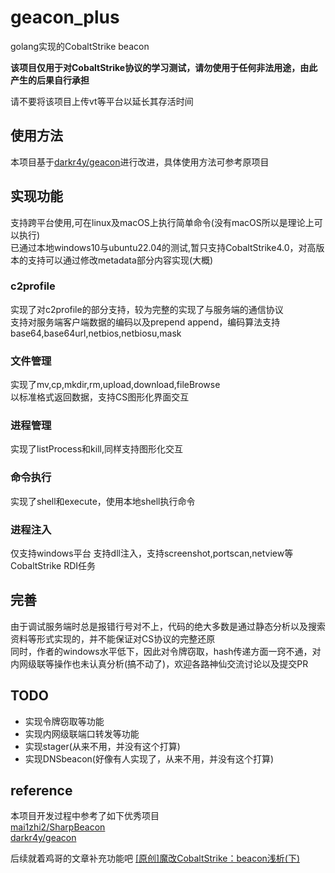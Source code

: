# geacon_plus
golang实现的CobaltStrike beacon

**该项目仅用于对CobaltStrike协议的学习测试，请勿使用于任何非法用途，由此产生的后果自行承担**

请不要将该项目上传vt等平台以延长其存活时间

## 使用方法
本项目基于[darkr4y/geacon](https://github.com/darkr4y/geacon)进行改进，具体使用方法可参考原项目

## 实现功能
支持跨平台使用,可在linux及macOS上执行简单命令(没有macOS所以是理论上可以执行)  
已通过本地windows10与ubuntu22.04的测试,暂只支持CobaltStrike4.0，对高版本的支持可以通过修改metadata部分内容实现(大概)

### c2profile
实现了对c2profile的部分支持，较为完整的实现了与服务端的通信协议  
支持对服务端客户端数据的编码以及prepend append，编码算法支持base64,base64url,netbios,netbiosu,mask

### 文件管理
实现了mv,cp,mkdir,rm,upload,download,fileBrowse  
以标准格式返回数据，支持CS图形化界面交互

### 进程管理
实现了listProcess和kill,同样支持图形化交互

### 命令执行
实现了shell和execute，使用本地shell执行命令

### 进程注入
仅支持windows平台
支持dll注入，支持screenshot,portscan,netview等CobaltStrike RDI任务

## 完善
由于调试服务端时总是报错行号对不上，代码的绝大多数是通过静态分析以及搜索资料等形式实现的，并不能保证对CS协议的完整还原  
同时，作者的windows水平低下，因此对令牌窃取，hash传递方面一窍不通，对内网级联等操作也未认真分析(搞不动了)，欢迎各路神仙交流讨论以及提交PR

## TODO
- 实现令牌窃取等功能
- 实现内网级联端口转发等功能
- 实现stager(从来不用，并没有这个打算)
- 实现DNSbeacon(好像有人实现了，从来不用，并没有这个打算)

## reference
本项目开发过程中参考了如下优秀项目  
[mai1zhi2/SharpBeacon](https://github.com/mai1zhi2/SharpBeacon)  
[darkr4y/geacon](https://github.com/darkr4y/geacon)

后续就着鸡哥的文章补充功能吧
[\[原创\]魔改CobaltStrike：beacon浅析(下)](https://bbs.pediy.com/thread-268418.htm)